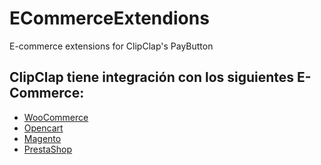 # ECommerceExtendions
E-commerce extensions for ClipClap's PayButton

## ClipClap tiene integración con los siguientes E-Commerce:

* [WooCommerce](https://github.com/ClipClap/ECommerceExtendions/tree/Woocommerce)
* [Opencart](https://github.com/ClipClap/ECommerceExtendions/tree/Opencart)
* [Magento](https://github.com/ClipClap/ECommerceExtendions/tree/Magento)
* [PrestaShop](https://github.com/ClipClap/ECommerceExtendions/tree/prestashop)

